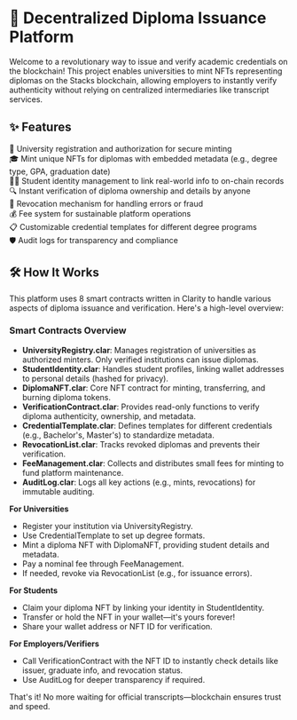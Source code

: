 # 📜 Decentralized Diploma Issuance Platform

Welcome to a revolutionary way to issue and verify academic credentials on the blockchain! This project enables universities to mint NFTs representing diplomas on the Stacks blockchain, allowing employers to instantly verify authenticity without relying on centralized intermediaries like transcript services.

## ✨ Features

🏫 University registration and authorization for secure minting  
🎓 Mint unique NFTs for diplomas with embedded metadata (e.g., degree type, GPA, graduation date)  
👨‍🎓 Student identity management to link real-world info to on-chain records  
🔍 Instant verification of diploma ownership and details by anyone  
🚫 Revocation mechanism for handling errors or fraud  
💰 Fee system for sustainable platform operations  
📋 Customizable credential templates for different degree programs  
🛡️ Audit logs for transparency and compliance  

## 🛠 How It Works

This platform uses 8 smart contracts written in Clarity to handle various aspects of diploma issuance and verification. Here's a high-level overview:

### Smart Contracts Overview
- **UniversityRegistry.clar**: Manages registration of universities as authorized minters. Only verified institutions can issue diplomas.
- **StudentIdentity.clar**: Handles student profiles, linking wallet addresses to personal details (hashed for privacy).
- **DiplomaNFT.clar**: Core NFT contract for minting, transferring, and burning diploma tokens.
- **VerificationContract.clar**: Provides read-only functions to verify diploma authenticity, ownership, and metadata.
- **CredentialTemplate.clar**: Defines templates for different credentials (e.g., Bachelor's, Master's) to standardize metadata.
- **RevocationList.clar**: Tracks revoked diplomas and prevents their verification.
- **FeeManagement.clar**: Collects and distributes small fees for minting to fund platform maintenance.
- **AuditLog.clar**: Logs all key actions (e.g., mints, revocations) for immutable auditing.

**For Universities**  
- Register your institution via UniversityRegistry.  
- Use CredentialTemplate to set up degree formats.  
- Mint a diploma NFT with DiplomaNFT, providing student details and metadata.  
- Pay a nominal fee through FeeManagement.  
- If needed, revoke via RevocationList (e.g., for issuance errors).  

**For Students**  
- Claim your diploma NFT by linking your identity in StudentIdentity.  
- Transfer or hold the NFT in your wallet—it's yours forever!  
- Share your wallet address or NFT ID for verification.  

**For Employers/Verifiers**  
- Call VerificationContract with the NFT ID to instantly check details like issuer, graduate info, and revocation status.  
- Use AuditLog for deeper transparency if required.  

That's it! No more waiting for official transcripts—blockchain ensures trust and speed.